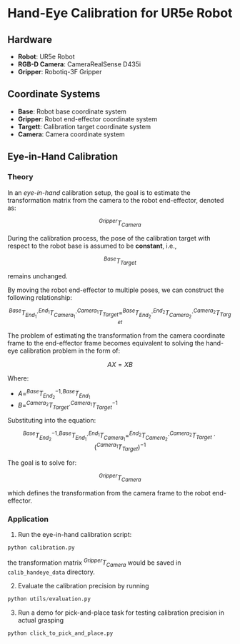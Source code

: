 # Hand-Eye Calibration for UR5e Robot

## Hardware

- **Robot**: UR5e Robot
- **RGB-D Camera**: CameraRealSense D435i
- **Gripper**: Robotiq-3F Gripper

## Coordinate Systems

* **Base**: Robot base coordinate system
* **Gripper**: Robot end-effector coordinate system
* **Targett**: Calibration target coordinate system
* **Camera**: Camera coordinate system

## Eye-in-Hand Calibration
### Theory

In an *eye-in-hand* calibration setup, the goal is to estimate the transformation matrix from the camera to the robot end-effector, denoted as:

$$
^{Gripper}T_{Camera}
$$

During the calibration process, the pose of the calibration target with respect to the robot base is assumed to be **constant**, i.e.,

$$
^{Base}T_{Target}
$$

remains unchanged.

By moving the robot end-effector to multiple poses, we can construct the following relationship:

$$
^{Base}T_{End_1} \cdot ^{End_1}T_{Camera_1} \cdot ^{Camera_1}T_{Target} = ^{Base}T_{End_2} \cdot ^{End_2}T_{Camera_2} \cdot ^{Camera_2}T_{Target}
$$

The problem of estimating the transformation from the camera coordinate frame to the end-effector frame becomes equivalent to solving the hand-eye calibration problem in the form of:

$$
AX = XB
$$

Where:

* $A = ^{Base}T_{End_2}^{-1} \cdot ^{Base}T_{End_1}$
* $B = ^{Camera_2}T_{Target} \cdot ^{Camera_1}T_{Target}^{-1}$

Substituting into the equation:

$$
^{Base}T_{End_2}^{-1} \cdot ^{Base}T_{End_1} \cdot ^{End_1}T_{Camera_1} = ^{End_2}T_{Camera_2} \cdot ^{Camera_2}T_{Target} \cdot \left(^{Camera_1}T_{Target}\right)^{-1}
$$

The goal is to solve for:

$$
^{Gripper}T_{Camera}
$$

which defines the transformation from the camera frame to the robot end-effector.

### Application

1. Run the eye-in-hand calibration script:

```python
python calibration.py
```
the transformation matrix $^{Gripper}T_{Camera}$ would be saved in `calib_handeye_data` directory.

2. Evaluate the calibration precision by running
```python
python utils/evaluation.py
```

3. Run a demo for pick-and-place task for testing calibration precision in actual grasping
```python
python click_to_pick_and_place.py
```